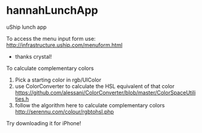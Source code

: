hannahLunchApp
==============

uShip lunch app


To access the menu input form use:
http://infrastructure.uship.com/menuform.html
- thanks crystal!


To calculate complementary colors
1) Pick a starting color in rgb/UIColor
2) use ColorConverter to calculate the HSL equivalent of that color 
	https://github.com/alessani/ColorConverter/blob/master/ColorSpaceUtilities.h
3) follow the algorithm here to calculate complementary colors
	http://serennu.com/colour/rgbtohsl.php
	
	
	
Try downloading it for iPhone!
<a href="itms-services://?action=download-manifest&url=itms-services://?action=download-manifest&url=https://raw.github.com/Headlessdonkey/hannahLunchApp/master/HannahLunchApp.ipa" id="text">
